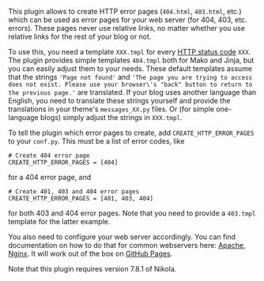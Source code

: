 This plugin allows to create HTTP error pages (`404.html`, `403.html`, etc.) which can be used as error pages for your web server (for 404, 403, etc. errors). These pages never use relative links, no matter whether you use relative links for the rest of your blog or not.

To use this, you need a template `XXX.tmpl` for every [HTTP status code](https://en.wikipedia.org/wiki/List_of_HTTP_status_codes) `XXX`. The plugin provides simple templates `404.tmpl` both for Mako and Jinja, but you can easily adjust them to your needs. These default templates assume that the strings `'Page not found'` and `'The page you are trying to access does not exist. Please use your browser\'s "back" button to return to the previous page.'` are translated. If your blog uses another language than English, you need to translate these strings yourself and provide the translations in your theme's `messages_XX.py` files. Or (for simple one-language blogs) simply adjust the strings in `XXX.tmpl`.

To tell the plugin which error pages to create, add `CREATE_HTTP_ERROR_PAGES` to your `conf.py`. This must be a list of error codes, like
~~~
# Create 404 error page
CREATE_HTTP_ERROR_PAGES = [404]
~~~
for a 404 error page, and
~~~
# Create 401, 403 and 404 error pages
CREATE_HTTP_ERROR_PAGES = [401, 403, 404]
~~~
for both 403 and 404 error pages. Note that you need to provide a `403.tmpl` template for the latter example.

You also need to configure your web server accordingly. You can find documentation on how to do that for common webservers here: [Apache](https://httpd.apache.org/docs/2.4/custom-error.html), [Nginx](http://nginx.org/en/docs/http/ngx_http_core_module.html#error_page). It will work out of the box on [GitHub Pages](https://help.github.com/articles/creating-a-custom-404-page-for-your-github-pages-site/).

Note that this plugin requires version 7.8.1 of Nikola.
